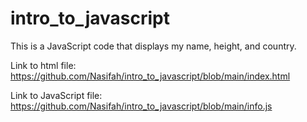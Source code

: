 # intro_to_javascript

This is a JavaScript code that displays my name, height, and country.

Link to html file: 
https://github.com/Nasifah/intro_to_javascript/blob/main/index.html

Link to JavaScript file:
https://github.com/Nasifah/intro_to_javascript/blob/main/info.js
